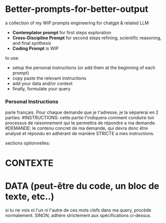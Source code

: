 # Better-prompts-for-better-output
a collection of my WIP prompts engineering for chatgpt &amp; related LLM

- **Contemplator prompt** for first steps exploration
- **Cross-Discipline Prompt**  for second steps refining, scientific reasoning, and final synthesis
- **Coding Prompt** is WIP

to use:
- setup the personal instructions (or add them at the beginning of each prompt)
- copy paste the relevant instructions
- add your data and/or context
- finally, formulate your query

### Personal Instructions
parle français.
Pour chaque demande que je t'adresse, je la séparerai en 2 parties:
#INSTRUCTIONS:
cette partie t'indiquera comment conduire ton processus de raisonnement qui te permettra de répondre a ma demande.
#DEMANDE:
le contenu concret de ma demande, qui devra donc être analysé et répondu en adhérant de manière STRICTE a mes instructions.

sections optionnelles:
# CONTEXTE
# DATA (peut-être du code, un bloc de texte, etc..)
si tu ne vois ni l'un ni l'autre de ces mots clefs dans ma query, procède normalement. SINON, adhère strictement aux spécifications ci-dessus.

